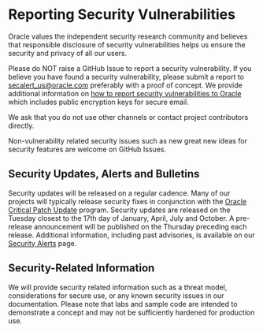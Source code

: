 # Reporting Security Vulnerabilities

Oracle values the independent security research community and believes that responsible disclosure of security vulnerabilities helps us ensure the security and privacy of all our users.

Please do NOT raise a GitHub Issue to report a security vulnerability. If you believe you have found a security vulnerability, please submit a report to secalert_us@oracle.com preferably with a proof of concept. We provide additional information on [how to report security vulnerabilities to Oracle](https://www.oracle.com/corporate/security-practices/assurance/vulnerability/reporting.html) which includes public encryption keys for secure email.

We ask that you do not use other channels or contact project contributors directly. 

Non-vulnerability related security issues such as new great new ideas for security features are welcome on GitHub Issues. 

## Security Updates, Alerts and Bulletins

Security updates will be released on a regular cadence. Many of our projects will typically release security fixes in conjunction with the [Oracle Critical Patch Update](https://www.oracle.com/security-alerts/) program. Security updates are released on the Tuesday closest to the 17th day of January, April, July and October. A pre-release announcement will be published on the Thursday preceding each release. Additional information, including past advisories, is available on our [Security Alerts](https://www.oracle.com/security-alerts/) page.

## Security-Related Information

We will provide security related information such as a threat model, considerations for secure use, or any known security issues in our documentation. Please note that labs and sample code are intended to demonstrate a concept and may not be sufficiently hardened for production use.


